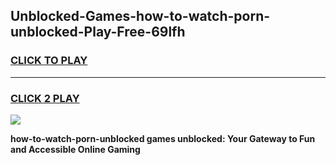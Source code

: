 
## Unblocked-Games-how-to-watch-porn-unblocked-Play-Free-69lfh
<h3>
<a href="https://premium76.site?title=how-to-watch-porn-unblocked&ref=23A">CLICK TO PLAY</a></h3>
<hr>

<h3>
<a href="https://premium76.site?title=how-to-watch-porn-unblocked&ref=23A">CLICK 2 PLAY</a>
  
</h3>

<a href="https://premium76.site?title=how-to-watch-porn-unblocked&ref=23A"><img src="https://clearcache.store/games.png"></a>


**how-to-watch-porn-unblocked games unblocked: Your Gateway to Fun and Accessible Online Gaming**
